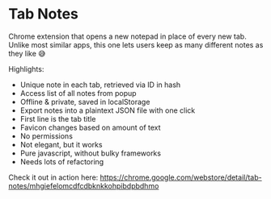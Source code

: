 # Tab Notes

Chrome extension that opens a new notepad in place of every new tab. Unlike most similar apps, this one lets users keep as many different notes as they like 😅

Highlights:
- Unique note in each tab, retrieved via ID in hash
- Access list of all notes from popup
- Offline & private, saved in localStorage
- Export notes into a plaintext JSON file with one click
- First line is the tab title
- Favicon changes based on amount of text
- No permissions
- Not elegant, but it works
- Pure javascript, without bulky frameworks
- Needs lots of refactoring

Check it out in action here:
https://chrome.google.com/webstore/detail/tab-notes/mhgiefelomcdfcdbknkkohpibdpbdhmo
